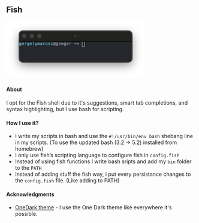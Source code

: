 ## Fish

![My fish shell](./fish.png)  

#### About
I opt for the Fish shell due to it's suggestions, smart tab completions, and syntax highlighting, but I use bash for scripting.  

#### How I use it?
* I write my scripts in bash and use the `#!/usr/bin/env bash` shebang line in my scripts. (To use the updated bash (3.2 -> 5.2) installed from homebrew)
* I only use fish’s scripting language to configure fish in `config.fish`  
* Instead of using fish functions I write bash sripts and add my `bin` folder to the `PATH`
* Instead of adding stuff the fish way, i put every persistance changes to the `config.fish` file. (Like adding to PATH)

#### Acknowledgments

- [OneDark theme](https://github.com/rkbk60/onedark-fish/tree/master) - I use the One Dark theme like everywhere it's possible.
